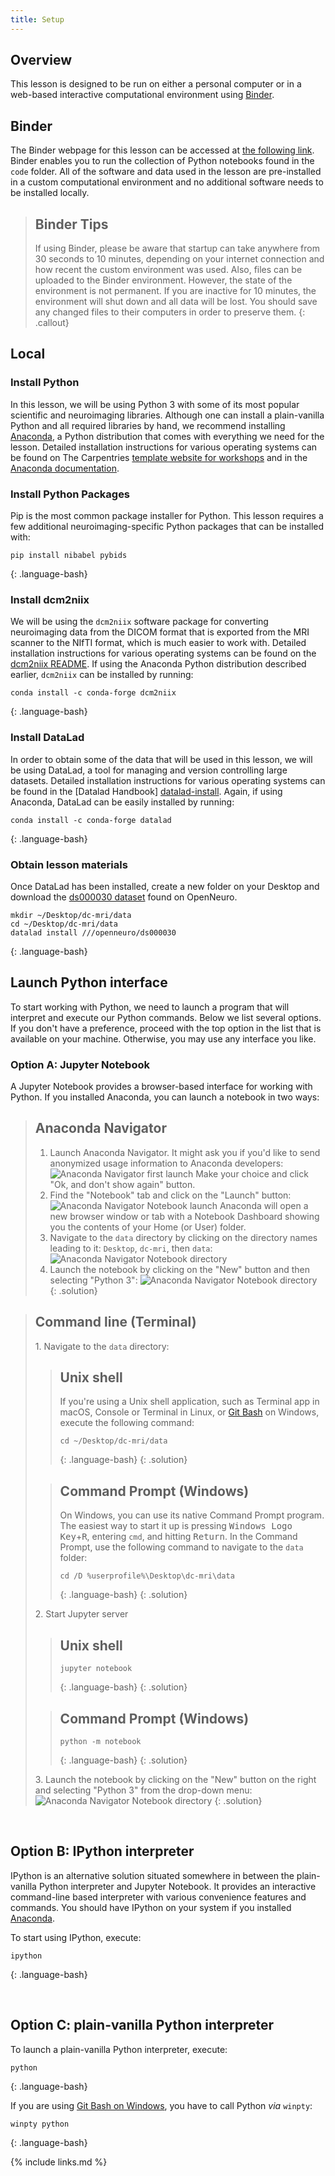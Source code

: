 ```yaml
---
title: Setup
---
```


## Overview

This lesson is designed to be run on either a personal computer or in a web-based interactive computational environment using [Binder][binder-info].

## Binder

The Binder webpage for this lesson can be accessed at [the following link][binder-repo].
Binder enables you to run the collection of Python notebooks found in the `code` folder.
All of the software and data used in the lesson are pre-installed in a custom computational environment and no additional software needs to be installed locally.

> ## Binder Tips
> If using Binder, please be aware that startup can take anywhere from 30 seconds to 10 minutes, depending on your internet connection and how recent the custom environment was used.
> Also, files can be uploaded to the Binder environment.
> However, the state of the environment is not permanent.
> If you are inactive for 10 minutes, the environment will shut down and all data will be lost.
> You should save any changed files to their computers in order to preserve them.
{: .callout}

## Local

### Install Python

In this lesson, we will be using Python 3 with some of its most popular scientific and neuroimaging libraries.
Although one can install a plain-vanilla Python and all required libraries by hand, we recommend installing [Anaconda][anaconda-website], a Python distribution that comes with everything we need for the lesson.
Detailed installation instructions for various operating systems can be found on The Carpentries [template website for workshops][anaconda-instructions] and in the [Anaconda documentation][anaconda-install].

### Install Python Packages

Pip is the most common package installer for Python. This lesson requires a few additional neuroimaging-specific Python packages that can be installed with:

~~~
pip install nibabel pybids
~~~
{: .language-bash}

### Install dcm2niix

We will be using the `dcm2niix` software package for converting neuroimaging data from the DICOM format that is exported from the MRI scanner to the NIfTI format, which is much easier to work with.
Detailed installation instructions for various operating systems can be found on the [dcm2niix README][dcm2niix-install].
If using the Anaconda Python distribution described earlier, `dcm2niix` can be installed by running:

~~~
conda install -c conda-forge dcm2niix
~~~
{: .language-bash}

### Install DataLad

In order to obtain some of the data that will be used in this lesson, we will be using DataLad, a tool for managing and version controlling large datasets.
Detailed installation instructions for various operating systems can be found in the [Datalad Handbook] [datalad-install].
Again, if using Anaconda, DataLad can be easily installed by running:

~~~
conda install -c conda-forge datalad
~~~
{: .language-bash}

### Obtain lesson materials

Once DataLad has been installed, create a new folder on your Desktop and download the [ds000030 dataset][ds000030] found on OpenNeuro.

~~~
mkdir ~/Desktop/dc-mri/data
cd ~/Desktop/dc-mri/data
datalad install ///openneuro/ds000030
~~~
{: .language-bash}

## Launch Python interface

To start working with Python, we need to launch a program that will interpret and execute our Python
commands. Below we list several options. If you don't have a preference, proceed with the top
option in the list that is available on your machine. Otherwise, you may use any interface you like.

### Option A: Jupyter Notebook

A Jupyter Notebook provides a browser-based interface for working with Python.
If you installed Anaconda, you can launch a notebook in two ways:

> ## Anaconda Navigator
>
> 1. Launch Anaconda Navigator.
> It might ask you if you'd like to send anonymized usage information to Anaconda developers:
> ![Anaconda Navigator first launch](../fig/anaconda-navigator-first-launch.png)
> Make your choice and click "Ok, and don't show again" button.
> 2. Find the "Notebook" tab and click on the "Launch" button:
> ![Anaconda Navigator Notebook launch](../fig/anaconda-navigator-notebook-launch.png)
> Anaconda will open a new browser window or tab with a Notebook Dashboard showing you the
> contents of your Home (or User) folder.
> 3. Navigate to the `data` directory by clicking on the directory names leading to it:
> `Desktop`, `dc-mri`, then `data`:
> ![Anaconda Navigator Notebook directory](../fig/jupyter-notebook-data-directory.png)
> 4. Launch the notebook by clicking on the "New" button and then selecting "Python 3":
> ![Anaconda Navigator Notebook directory](../fig/jupyter-notebook-launch-notebook.png)
{: .solution}

> ## Command line (Terminal)
>
> 1\. Navigate to the `data` directory:
>
> > ## Unix shell
> > If you're using a Unix shell application, such as Terminal app in macOS, Console or Terminal
> > in Linux, or [Git Bash][gitbash] on Windows, execute the following command:
> > ~~~
> > cd ~/Desktop/dc-mri/data
> > ~~~
> > {: .language-bash}
> {: .solution}
>
> > ## Command Prompt (Windows)
> > On Windows, you can use its native Command Prompt program.  The easiest way to start it up is
> > pressing <kbd>Windows Logo Key</kbd>+<kbd>R</kbd>, entering `cmd`, and hitting
> > <kbd>Return</kbd>. In the Command Prompt, use the following command to navigate to
> > the `data` folder:
> > ~~~
> > cd /D %userprofile%\Desktop\dc-mri\data
> > ~~~
> > {: .language-bash}
> {: .solution}
>
> 2\. Start Jupyter server
>
> > ## Unix shell
> > ~~~
> > jupyter notebook
> > ~~~
> > {: .language-bash}
> {: .solution}
>
> > ## Command Prompt (Windows)
> > ~~~
> > python -m notebook
> > ~~~
> > {: .language-bash}
> {: .solution}
>
> 3\. Launch the notebook by clicking on the "New" button on the right and selecting "Python 3"
> from the drop-down menu:
> ![Anaconda Navigator Notebook directory](../fig/jupyter-notebook-launch-notebook2.png)
{: .solution}

&nbsp; <!-- vertical spacer -->

## Option B: IPython interpreter

IPython is an alternative solution situated somewhere in between the plain-vanilla Python
interpreter and Jupyter Notebook. It provides an interactive command-line based interpreter with
various convenience features and commands.  You should have IPython on your system if you installed
[Anaconda][anaconda-instructions].

To start using IPython, execute:
~~~
ipython
~~~
{: .language-bash}

&nbsp; <!-- vertical spacer -->

## Option C: plain-vanilla Python interpreter

To launch a plain-vanilla Python interpreter, execute:
~~~
python
~~~
{: .language-bash}

If you are using [Git Bash on Windows][gitbash], you have to call Python _via_ `winpty`:
~~~
winpty python
~~~
{: .language-bash}

[anaconda-install]: https://docs.anaconda.com/anaconda/install
[anaconda-instructions]: https://carpentries.github.io/workshop-template/#python
[anaconda-website]: https://www.anaconda.com/
[binder-info]: https://mybinder.readthedocs.io/en/latest/index.html
[binder-repo]: https://mybinder.org/v2/gh/carpentries-incubator/SDC-BIDS-IntroMRI.git/gh-pages
[datalad-install]: http://handbook.datalad.org/en/latest/intro/installation.html
[dcm2niix-install]: https://github.com/rordenlab/dcm2niix#install
[ds000030]: https://openneuro.org/datasets/ds000030/versions/1.0.0
[gitbash]: https://gitforwindows.org

{% include links.md %}
